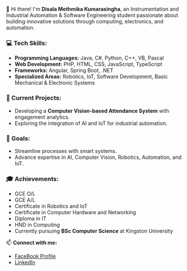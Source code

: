 👋 Hi there! I'm **Disala Methmika Kumarasingha**, an Instrumentation and Industrial Automation & Software Engineering student passionate about building innovative solutions through computing, electronics, and automation.  

### 💻 Tech Skills:
- **Programming Languages:** Java, C#, Python, C++, VB, Pascal  
- **Web Development:** PHP, HTML, CSS, JavaScript, TypeScript  
- **Frameworks:** Angular, Spring Boot, .NET  
- **Specialized Areas:** Robotics, IoT, Software Development, Basic Mechanical & Electronic Systems  

### 🚀 Current Projects:
- Developing a **Computer Vision-based Attendance System** with engagement analytics.  
- Exploring the integration of AI and IoT for industrial automation.  

### 🎯 Goals:
- Streamline processes with smart systems.  
- Advance expertise in AI, Computer Vision, Robotics, Automation, and IoT.  

### 🎓 Achievements:
- GCE O/L  
- GCE A/L  
- Certificate in Robotics and IoT  
- Certificate in Computer Hardware and Networking  
- Diploma in IT  
- HND in Computing  
- Currently pursuing **BSc Computer Science** at Kingston University  

📫 **Connect with me:**  
- [FaceBook Profile](https://www.facebook.com/disala.kumarasingha/)  
- [LinkedIn](https://www.linkedin.com/in/disala-kumarasingha-3560ab250/)  
